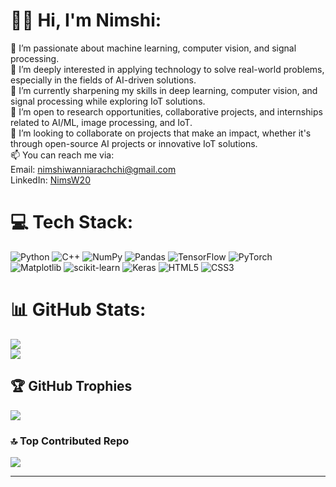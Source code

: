 # 👋🏻 Hi, I'm Nimshi:
🔭 I’m passionate about machine learning, computer vision, and signal processing.<br>
👀 I’m deeply interested in applying technology to solve real-world problems, especially in the fields of AI-driven solutions.<br>
🌱 I’m currently sharpening my skills in deep learning, computer vision, and signal processing while exploring IoT solutions.<br>
💼 I’m open to research opportunities, collaborative projects, and internships related to AI/ML, image processing, and IoT.<br>
💞️ I’m looking to collaborate on projects that make an impact, whether it's through open-source AI projects or innovative IoT solutions.<br>
📫 You can reach me via:<br>Email: nimshiwanniarachchi@gmail.com<br>
LinkedIn: [NimsW20](https://www.linkedin.com/in/nimshi-wanniarachchi-9a4541241/)


# 💻 Tech Stack:
![Python](https://img.shields.io/badge/python-3670A0?style=for-the-badge&logo=python&logoColor=ffdd54) 
![C++](https://img.shields.io/badge/c++-%2300599C.svg?style=for-the-badge&logo=c%2B%2B&logoColor=white) 
![NumPy](https://img.shields.io/badge/numpy-%23013243.svg?style=for-the-badge&logo=numpy&logoColor=white) 
![Pandas](https://img.shields.io/badge/pandas-%23150458.svg?style=for-the-badge&logo=pandas&logoColor=white) 
![TensorFlow](https://img.shields.io/badge/TensorFlow-%23FF6F00.svg?style=for-the-badge&logo=TensorFlow&logoColor=white)
![PyTorch](https://img.shields.io/badge/PyTorch-%23EE4C2C.svg?style=for-the-badge&logo=PyTorch&logoColor=white)  
![Matplotlib](https://img.shields.io/badge/Matplotlib-%23ffffff.svg?style=for-the-badge&logo=Matplotlib&logoColor=black) 
![scikit-learn](https://img.shields.io/badge/scikit--learn-%23F7931E.svg?style=for-the-badge&logo=scikit-learn&logoColor=white) 
![Keras](https://img.shields.io/badge/Keras-%23D00000.svg?style=for-the-badge&logo=Keras&logoColor=white) 
![HTML5](https://img.shields.io/badge/html5-%23E34F26.svg?style=for-the-badge&logo=html5&logoColor=white) 
![CSS3](https://img.shields.io/badge/css3-%231572B6.svg?style=for-the-badge&logo=css3&logoColor=white)
# 📊 GitHub Stats:
![](https://github-readme-streak-stats.herokuapp.com/?user=NimsW20&theme=dark&hide_border=false)<br/>
![](https://github-readme-stats.vercel.app/api/top-langs/?username=NimsW20&theme=dark&hide_border=false&include_all_commits=false&count_private=false&layout=compact)


## 🏆 GitHub Trophies
![](https://github-profile-trophy.vercel.app/?username=NimsW20&theme=radical&no-frame=false&no-bg=false&margin-w=4)

### 🔝 Top Contributed Repo
![](https://github-contributor-stats.vercel.app/api?username=NimsW20&limit=5&theme=dark&combine_all_yearly_contributions=true)

---

<!-- Proudly created with GPRM ( https://gprm.itsvg.in ) -->
